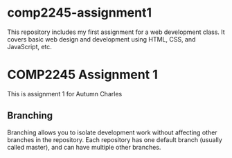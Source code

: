 # comp2245-assignment1
This repository includes my first assignment for a web development class. It covers basic web design and development using HTML, CSS, and JavaScript, etc.<br>
# COMP2245 Assignment 1
This is assignment 1 for Autumn Charles
## Branching
Branching allows you to isolate development work without affecting other branches in the repository. Each repository has one default branch (usually called master), and can have multiple other branches.

